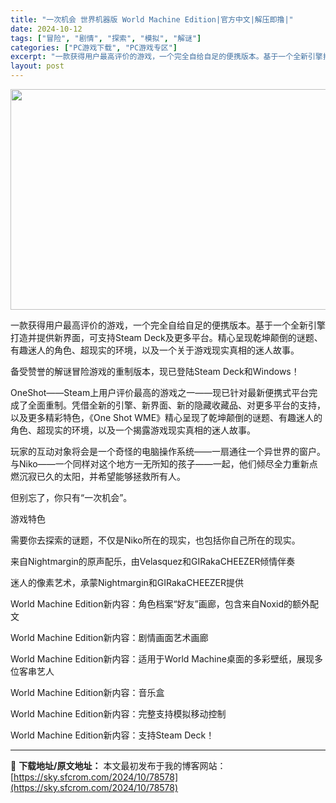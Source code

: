 ```yaml
---
title: "一次机会 世界机器版 World Machine Edition|官方中文|解压即撸|"
date: 2024-10-12
tags: ["冒险", "剧情", "探索", "模拟", "解谜"]
categories: ["PC游戏下载", "PC游戏专区"]
excerpt: "一款获得用户最高评价的游戏，一个完全自给自足的便携版本。基于一个全新引擎打造并提供新界面，可支持Steam Deck及更多平台。精心呈现乾坤颠倒的谜题、有趣迷人的角色、超现实的环境，以及一个关于游戏现实真相的迷人故事。 备受赞誉的解谜冒险游戏的重制版本，现已登陆Steam Deck和Windows！&hellip;"
layout: post
---
```


<img class="aligncenter size-full wp-image-78575" src="https://sky.sfcrom.com/wp-content/uploads/2024/10/2024101215123718.webp" alt="" width="616" height="353" />

一款获得用户最高评价的游戏，一个完全自给自足的便携版本。基于一个全新引擎打造并提供新界面，可支持Steam Deck及更多平台。精心呈现乾坤颠倒的谜题、有趣迷人的角色、超现实的环境，以及一个关于游戏现实真相的迷人故事。

备受赞誉的解谜冒险游戏的重制版本，现已登陆Steam Deck和Windows！

OneShot——Steam上用户评价最高的游戏之一——现已针对最新便携式平台完成了全面重制。凭借全新的引擎、新界面、新的隐藏收藏品、对更多平台的支持，以及更多精彩特色，《One Shot WME》精心呈现了乾坤颠倒的谜题、有趣迷人的角色、超现实的环境，以及一个揭露游戏现实真相的迷人故事。

玩家的互动对象将会是一个奇怪的电脑操作系统——一扇通往一个异世界的窗户。与Niko——一个同样对这个地方一无所知的孩子——一起，他们倾尽全力重新点燃沉寂已久的太阳，并希望能够拯救所有人。

但别忘了，你只有“一次机会”。

游戏特色

需要你去探索的谜题，不仅是Niko所在的现实，也包括你自己所在的现实。

来自Nightmargin的原声配乐，由Velasquez和GIRakaCHEEZER倾情伴奏

迷人的像素艺术，承蒙Nightmargin和GIRakaCHEEZER提供

World Machine Edition新内容：角色档案“好友”画廊，包含来自Noxid的额外配文

World Machine Edition新内容：剧情画面艺术画廊

World Machine Edition新内容：适用于World Machine桌面的多彩壁纸，展现多位客串艺人

World Machine Edition新内容：音乐盒

World Machine Edition新内容：完整支持模拟移动控制

World Machine Edition新内容：支持Steam Deck！

---
📖 **下载地址/原文地址：** 本文最初发布于我的博客网站：[https://sky.sfcrom.com/2024/10/78578](https://sky.sfcrom.com/2024/10/78578)
